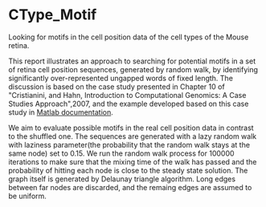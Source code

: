 # CType_Motif
Looking for motifs in the cell position data of the cell types of the Mouse retina. 

This report  illustrates an approach to searching for potential  motifs in a set of retina cell position sequences, generated by random walk,  by identifying significantly over-represented ungapped words of fixed length. The discussion is based on the case study presented in Chapter 10 of "Cristianini, and Hahn, Introduction to Computational Genomics: A Case Studies Approach",2007,  and the example developed based on this case study in  [Matlab documentation](https://de.mathworks.com/help/bioinfo/ug/identifying-over-represented-regulatory-motifs.html).


We aim to evaluate possible motifs in the real cell position data in contrast to the shuffled one. The sequences are generated with a lazy random walk with laziness parameter(the probability that the random walk stays at the same node) set to $0.15$. We run the random walk process for $100000$ iterations to make sure that the mixing time of the walk has passed and the probability of hitting each node is close to the steady state solution. The graph itself is generated by Delaunay triangle algorithm. Long edges between far nodes are discarded, and the remaing edges  are assumed to be uniform.

